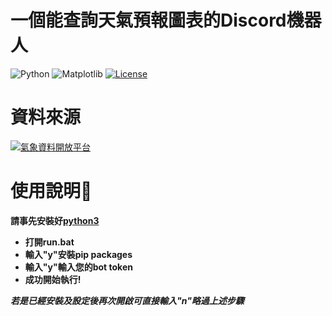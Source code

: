 # 一個能查詢天氣預報圖表的Discord機器人

![Python](https://img.shields.io/badge/python-3670A0?style=for-the-badge&logo=python&logoColor=ffdd54)
![Matplotlib](https://img.shields.io/badge/Matplotlib-%23ffffff.svg?style=for-the-badge&logo=Matplotlib&logoColor=black)
[![License](https://img.shields.io/github/license/lucasw0908/Discord-Bot-Template.svg)](https://github.com/lucasw0908/Discord-Bot-Template/blob/master/LICENSE)

# 資料來源
[![氣象資料開放平台](https://i.imgur.com/xIVNEft.png)](https://opendata.cwa.gov.tw/index)

# 使用說明📖

**請事先安裝好[python3](https://www.python.org/)**

* **打開run.bat**
* **輸入"y"安裝pip packages**
* **輸入"y"輸入您的bot token**
* **成功開始執行!**

_**若是已經安裝及設定後再次開啟可直接輸入"n"略過上述步驟**_
